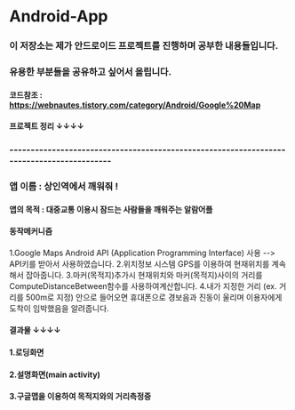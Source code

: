 # Android-App

### 이 저장소는 제가 안드로이드 프로젝트를 진행하며 공부한 내용들입니다. 
### 유용한 부분들을 공유하고 싶어서 올립니다.

#### 코드참조 : https://webnautes.tistory.com/category/Android/Google%20Map

#### 프로젝트 정리 ↓↓↓↓

### -----------------------------------------------------------------------------------------

### 앱 이름 : 상인역에서 깨워줘 !
#### 앱의 목적 : 대중교통 이용시 잠드는 사람들을 깨워주는 알람어플

#### 동작메커니즘
1.Google Maps Android API (Application Programming Interface) 사용
 --> API키를 받아서 사용하였습니다.
2.위치정보 시스템 GPS를 이용하여 현재위치를 계속해서 잡아줍니다.
3.마커(목적지)추가시 현재위치와 마커(목적지)사이의 거리를 
ComputeDistanceBetween함수를 사용하여계산합니다.
4.내가 지정한 거리 (ex. 거리를 500m로 지정) 안으로 들어오면 휴대폰으로 경보음과 진동이 울리며 이용자에게 도착이 임박했음을 알려줍니다.
#### 결과물  ↓↓↓↓
#### 1.로딩화면
#### 2.설명화면(main activity)
#### 3.구글맵을 이용하여 목적지와의 거리측정중

